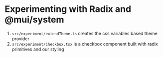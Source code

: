 # Experimenting with Radix and @mui/system

1. `src/experiment/extendTheme.ts` creates the css variables based theme provider
2. `src/experiment/Checkbox.tsx` is a checkbox component built with radix primitives and our styling